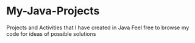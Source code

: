 # My-Java-Projects
Projects and Activities that I have created in Java
Feel free to browse my code for ideas of possible solutions
